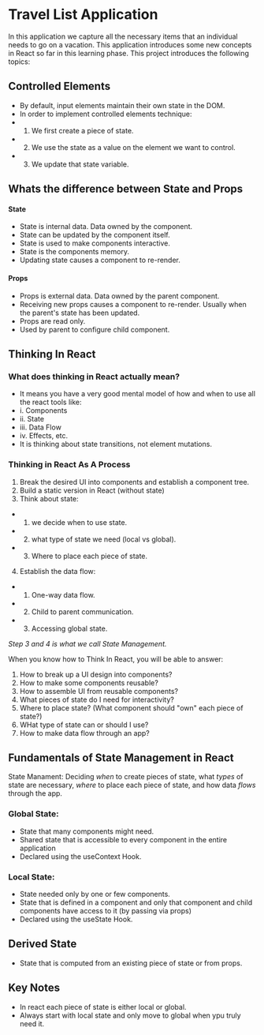 # Travel List Application

In this application we capture all the necessary items that an individual needs to go on a vacation. This application introduces some new concepts in React so far in this learning phase. This project introduces the following topics:

## Controlled Elements

- By default, input elements maintain their own state in the DOM.
- In order to implement controlled elements technique:
- 1. We first create a piece of state.
- 2. We use the state as a value on the element we want to control.
- 3. We update that state variable.

## Whats the difference between State and Props

#### State


- State is internal data. Data owned by the component.
- State can be updated by the component itself.
- State is used to make components interactive.
- State is the components memory.
- Updating state causes a component to re-render.

#### Props

- Props is external data. Data owned by the parent component.
- Receiving new props causes a component to re-render. Usually when the parent's state has been updated.
- Props are read only.
- Used by parent to configure child component.

## Thinking In React

### What does thinking in React actually mean?

- It means you have a very good mental model of how and when to use all the react tools like:
- i. Components
- ii. State
- iii. Data Flow
- iv. Effects, etc.
- It is thinking about state transitions, not element mutations.

### Thinking in React As A Process

1. Break the desired UI into components and establish a component tree.
2. Build a static version in React (without state)
3. Think about state:

- 1. we decide when to use state.
- 2. what type of state we need (local vs global).
- 3. Where to place each piece of state.

4. Establish the data flow:

- 1. One-way data flow.
- 2. Child to parent communication.
- 3. Accessing global state.

_Step 3 and 4 is what we call State Management._

When you know how to Think In React, you will be able to answer:

1. How to break up a UI design into components?
2. How to make some components reusable?
3. How to assemble UI from reusable components?
4. What pieces of state do I need for interactivity?
5. Where to place state? (What component should "own" each piece of state?)
6. WHat type of state can or should I use?
7. How to make data flow through an app?

## Fundamentals of State Management in React

State Manament: Deciding _when_ to create pieces of state, what _types_ of state are necessary, _where_ to place each piece of state, and how data _flows_ through the app.

### Global State:

- State that many components might need.
- Shared state that is accessible to every component in the entire application
- Declared using the useContext Hook.

### Local State:

- State needed only by one or few components.
- State that is defined in a component and only that component and child components have access to it (by passing via props)
- Declared using the useState Hook.

## Derived State

- State that is computed from an existing piece of state or from props.

## Key Notes

- In react each piece of state is either local or global.
- Always start with local state and only move to global when ypu truly need it.
